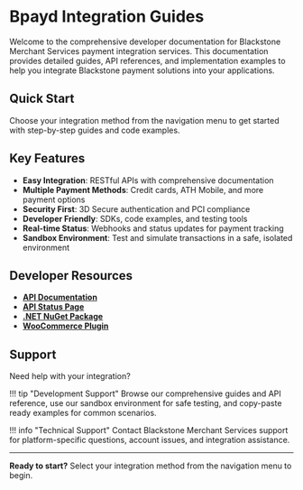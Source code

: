 # Bpayd Integration Guides

Welcome to the comprehensive developer documentation for Blackstone Merchant Services payment integration services. This documentation provides detailed guides, API references, and implementation examples to help you integrate Blackstone payment solutions into your applications.

## Quick Start

Choose your integration method from the navigation menu to get started with step-by-step guides and code examples.

## Key Features

- **Easy Integration**: RESTful APIs with comprehensive documentation
- **Multiple Payment Methods**: Credit cards, ATH Mobile, and more payment options
- **Security First**: 3D Secure authentication and PCI compliance
- **Developer Friendly**: SDKs, code examples, and testing tools
- **Real-time Status**: Webhooks and status updates for payment tracking
- **Sandbox Environment**: Test and simulate transactions in a safe, isolated environment

## Developer Resources

- **[API Documentation](https://documentation.bmspay.com/index.html)**
- **[API Status Page](https://blackstone.betteruptime.com/)**
- **[.NET NuGet Package](https://www.nuget.org/packages/BmsPayClient)**
- **[WooCommerce Plugin](https://app.blackstoneonline.com/plugins/bpayd-woocommerce-plugin-v4.5.8.zip)**

## Support

Need help with your integration?

!!! tip "Development Support"
    Browse our comprehensive guides and API reference, use our sandbox environment for safe testing, and copy-paste ready examples for common scenarios.

!!! info "Technical Support"
    Contact Blackstone Merchant Services support for platform-specific questions, account issues, and integration assistance.

---

**Ready to start?** Select your integration method from the navigation menu to begin.
